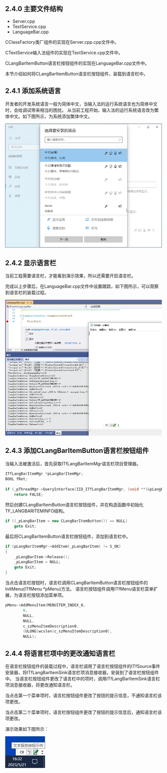 ## 2.4.0 主要文件结构

- Server.cpp
- TextService.cpp
- LanguageBar.cpp

CClassFactory类厂组件的实现在Server.cpp.cpp文件中。

CTextService输入法组件的实现在TextService.cpp文件中。

CLangBarItemButton语言栏按钮组件的实现在LanguageBar.cpp文件中。

本节介绍如何将CLangBarItemButton语言栏按钮组件，装载到语言栏中。

## 2.4.1 添加系统语言

开发者的开发系统语言一般为简体中文，当输入法的运行系统语言也为简体中文时，会给调试带来相当的困扰。
从当前工程开始，输入法的运行系统语言改为繁体中文。如下图所示，为系统添加繁体中文。

![Language](img/Language.png)

## 2.4.2 显示语言栏

当前工程需要语言栏，才能看到演示效果，所以还需要开启语言栏。

完成以上步骤后，在LanguageBar.cpp文件中设置跟踪，如下图所示，可以观察到语言栏的装载过程。

![LanguageBar](img/LanguageBar.png)

## 2.4.3 添加CLangBarItemButton语言栏按钮组件

当输入法被激活后，首先获取ITfLangBarItemMgr语言栏项目管理器。

```C++
ITfLangBarItemMgr *pLangBarItemMgr;
BOOL fRet;

if (_pThreadMgr->QueryInterface(IID_ITfLangBarItemMgr, (void **)&pLangBarItemMgr) != S_OK)
	return FALSE;
```

然后创建CLangBarItemButton语言栏按钮组件，并在构造函数中初始化TF_LANGBARITEMINFO结构。

```C++
if ((_pLangBarItem = new CLangBarItemButton()) == NULL)
	goto Exit;
```

最后将CLangBarItemButton语言栏按钮组件，添加到语言栏中。

```C++
if (pLangBarItemMgr->AddItem(_pLangBarItem) != S_OK)
{
	_pLangBarItem->Release();
	_pLangBarItem = NULL;
	goto Exit;
}
```

当点击语言栏按钮时，语言栏调用CLangBarItemButton语言栏按钮组件的InitMenu(ITfMenu *pMenu)方法。
语言栏按钮组件调用ITfMenu语言栏菜单扩展，为语言栏按钮添加菜单项。

```C++
pMenu->AddMenuItem(MENUITEM_INDEX_0,
		0, 
		NULL, 
		NULL, 
		c_szMenuItemDescription0, 
		(ULONG)wcslen(c_szMenuItemDescription0), 
		NULL);
```

## 2.4.4 将语言栏项中的更改通知语言栏

在语言栏按钮组件的装载过程中，语言栏调用了语言栏按钮组件的ITfSource事件安装器，将ITfLangBarItemSink语言栏项消息接收器，安装到了语言栏按钮组件中。
当语言栏按钮组件更改了语言栏中的项时，调用ITfLangBarItemSink语言栏项消息接收器，将更改通知语言栏。

当点击第一个菜单项时，语言栏按钮组件更改了按钮的提示信息，不通知语言栏该项更改。

当点击第二个菜单项时，语言栏按钮组件更改了按钮的提示信息后，通知语言栏该项更改。

演示效果如下图所示：

![Update](img/Update.png)
